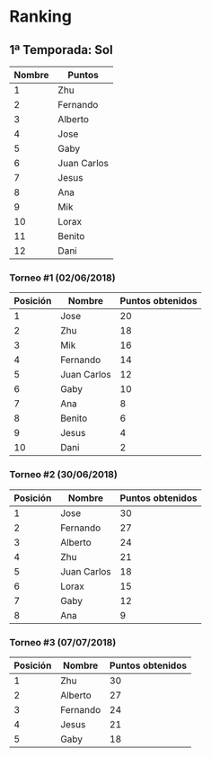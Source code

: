 # Ranking

## 1ª Temporada: Sol

| Nombre | Puntos |
| ------ | ------ |
| 1 | Zhu | 69 |
| 2 | Fernando | 65 |
| 3 | Alberto | 51 |
| 4 | Jose | 50 |
| 5 | Gaby | 40 |
| 6 | Juan Carlos | 30 |
| 7 | Jesus | 25 |
| 8 | Ana | 17 |
| 9 | Mik | 16 |
| 10 | Lorax | 15 |
| 11 | Benito | 6 |
| 12 | Dani | 2 |

### Torneo #1 (02/06/2018)

| Posición | Nombre | Puntos obtenidos |
| -------- | ------ | ---------------- |
| 1 | Jose | 20 |
| 2 | Zhu | 18 |
| 3 | Mik | 16 |
| 4 | Fernando | 14 |
| 5 | Juan Carlos | 12 |
| 6 | Gaby | 10 |
| 7 | Ana | 8 |
| 8 | Benito | 6 |
| 9 | Jesus | 4 |
| 10 | Dani | 2 |


### Torneo #2 (30/06/2018)

| Posición | Nombre | Puntos obtenidos |
| -------- | ------ | ---------------- |
| 1 | Jose | 30 |
| 2 | Fernando | 27 |
| 3 | Alberto | 24 |
| 4 | Zhu | 21 |
| 5 | Juan Carlos | 18 |
| 6 | Lorax | 15 |
| 7 | Gaby | 12 |
| 8 | Ana | 9 |


### Torneo #3 (07/07/2018)

| Posición | Nombre | Puntos obtenidos |
| -------- | ------ | ---------------- |
| 1 | Zhu | 30 |
| 2 | Alberto | 27 |
| 3 | Fernando | 24 |
| 4 | Jesus | 21 |
| 5 | Gaby | 18 |
